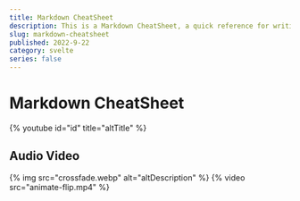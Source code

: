 ```yaml
---
title: Markdown CheatSheet
description: This is a Markdown CheatSheet, a quick reference for writing Markdown.
slug: markdown-cheatsheet
published: 2022-9-22
category: svelte
series: false
---
```


# Markdown CheatSheet

{% youtube id="id" title="altTitle" %}

## Audio Video

{% img src="crossfade.webp" alt="altDescription" %}
{% video src="animate-flip.mp4" %}
